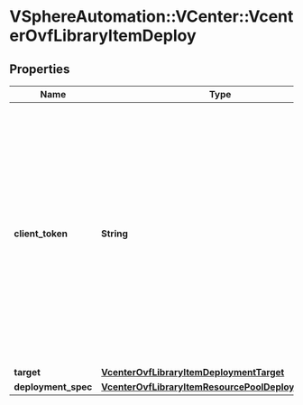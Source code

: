 # VSphereAutomation::VCenter::VcenterOvfLibraryItemDeploy

## Properties
Name | Type | Description | Notes
------------ | ------------- | ------------- | -------------
**client_token** | **String** | Client-generated token used to retry a request if the client fails to get a response from the server. If the original request succeeded, the result of that request will be returned, otherwise the operation will be retried. | [optional] 
**target** | [**VcenterOvfLibraryItemDeploymentTarget**](VcenterOvfLibraryItemDeploymentTarget.md) |  | [optional] 
**deployment_spec** | [**VcenterOvfLibraryItemResourcePoolDeploymentSpec**](VcenterOvfLibraryItemResourcePoolDeploymentSpec.md) |  | [optional] 


